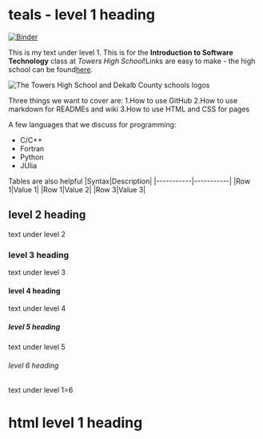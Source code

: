 # teals - level 1 heading
[![Binder](https://mybinder.org/badge_logo.svg)](https://mybinder.org/v2/gh/sakurlei/teals/HEAD)

This is my text under level 1. This is for the **Introduction to Software Technology** class at *Towers High School*!Links are easy to make - the high school can be found[here](https://www.towershs.dekalb.k12.ga.us/).

![The Towers High School and Dekalb County schools logos](https://towershs.k12.ga.us/sysimages/logo.png)

Three things we want to cover are:
1.How to use GitHub
2.How to use markdown for READMEs and wiki
3.How to use HTML and CSS for pages

A few languages that we discuss for programming:
- C/C++
- Fortran
- Python
- JUlia

Tables are also helpful
|Syntax|Description|
|-----------|-----------|
|Row 1|Value 1|
|Row 1|Value 2|
|Row 3|Value 3|


## level 2 heading
text under level 2


### level 3 heading
text under level 3


#### level 4 heading
text under level 4


##### level 5 heading
text under level 5


###### level 6 heading
text under level 1=6

<H1>html level 1 heading</H1>
